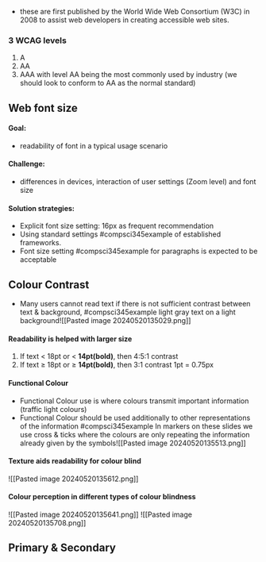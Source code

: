 - these are first published by the World Wide Web Consortium (W3C) in 2008 to assist web developers in creating accessible web sites.
### 3 WCAG levels
1. A
2. AA
3. AAA
with level AA being the most commonly used by industry (we should look to conform to AA as the normal standard)
## Web font size
#### Goal:
- readability of font in a typical usage scenario
#### Challenge:
- differences in devices, interaction of user settings (Zoom level) and font size
#### Solution strategies:
- Explicit font size setting: 16px as frequent recommendation
- Using standard settings #compsci345example of established frameworks. 
- Font size setting #compsci345example for paragraphs is expected to be acceptable
## Colour Contrast
- Many users cannot read text if there is not sufficient contrast between text & background, #compsci345example  light gray text on a light background![[Pasted image 20240520135029.png]]
#### Readability is helped with larger size
1. If text < 18pt or < **14pt(bold)**, then 4:5:1 contrast
2. If text $\ge$ 18pt or $\ge$ **14pt(bold)**, then 3:1 contrast
1pt = 0.75px
#### Functional Colour
- Functional Colour use is where colours transmit important information (traffic light colours)
- Functional Colour should be used additionally to other representations of the information
#compsci345example In markers on these slides we use cross & ticks where the colours are only repeating the information already given by the symbols![[Pasted image 20240520135513.png]]
#### Texture aids readability for colour blind
![[Pasted image 20240520135612.png]]
#### Colour perception in different types of colour blindness
![[Pasted image 20240520135641.png]]
![[Pasted image 20240520135708.png]]
## Primary & Secondary 